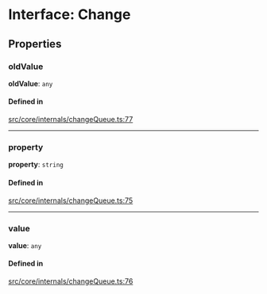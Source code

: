 # Interface: Change

## Properties

### oldValue

 **oldValue**: `any`

#### Defined in

[src/core/internals/changeQueue.ts:77](https://github.com/io-gui/iogui/blob/main/src/core/internals/changeQueue.ts#L77)

___

### property

 **property**: `string`

#### Defined in

[src/core/internals/changeQueue.ts:75](https://github.com/io-gui/iogui/blob/main/src/core/internals/changeQueue.ts#L75)

___

### value

 **value**: `any`

#### Defined in

[src/core/internals/changeQueue.ts:76](https://github.com/io-gui/iogui/blob/main/src/core/internals/changeQueue.ts#L76)
